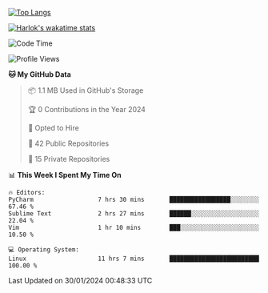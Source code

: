[![Top Langs](https://github-readme-stats.vercel.app/api/top-langs/?username=remisiki&theme=dracula&layout=compact&hide=Jupyter%20Notebook,CSS,HTML&langs_count=10&exclude_repo=GMM-Demux-GUI)](https://github.com/anuraghazra/github-readme-stats)

[![Harlok's wakatime stats](https://github-readme-stats.vercel.app/api/wakatime?username=@remisiki&theme=dracula&layout=compact&langs_count=10&hide=other,html,css,text,json,markdown,jupyter)](https://github.com/anuraghazra/github-readme-stats)

<!--START_SECTION:waka-->
![Code Time](http://img.shields.io/badge/Code%20Time-653%20hrs%2042%20mins-blue)

![Profile Views](http://img.shields.io/badge/Profile%20Views-1-blue)

**🐱 My GitHub Data** 

> 📦 1.1 MB Used in GitHub's Storage 
 > 
> 🏆 0 Contributions in the Year 2024
 > 
> 💼 Opted to Hire
 > 
> 📜 42 Public Repositories 
 > 
> 🔑 15 Private Repositories 
 > 
📊 **This Week I Spent My Time On** 

```text
🔥 Editors: 
PyCharm                  7 hrs 30 mins       █████████████████░░░░░░░░   67.46 % 
Sublime Text             2 hrs 27 mins       ██████░░░░░░░░░░░░░░░░░░░   22.04 % 
Vim                      1 hr 10 mins        ███░░░░░░░░░░░░░░░░░░░░░░   10.50 % 

💻 Operating System: 
Linux                    11 hrs 7 mins       █████████████████████████   100.00 % 
```


 Last Updated on 30/01/2024 00:48:33 UTC
<!--END_SECTION:waka-->
